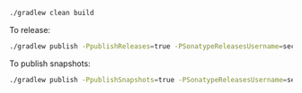 ```bash
./gradlew clean build 
```

To release:

```bash
./gradlew publish -PpublishReleases=true -PSonatypeReleasesUsername=secret-user -PSonatypeReleasesPassword=secret-password
```

To publish snapshots:

```bash
./gradlew publish -PpublishSnapshots=true -PSonatypeReleasesUsername=secret-user -PSonatypeReleasesPassword=secret-password
```